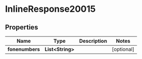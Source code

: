 
# InlineResponse20015

## Properties
Name | Type | Description | Notes
------------ | ------------- | ------------- | -------------
**fonenumbers** | **List&lt;String&gt;** |  |  [optional]



